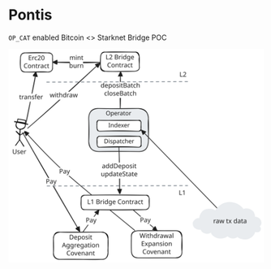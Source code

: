 # Pontis
`OP_CAT` enabled Bitcoin &lt;> Starknet Bridge POC

<p align="center" width="100%">
  <img src="./docs/img/architecture.svg" alt="architecture"/>
</p>
